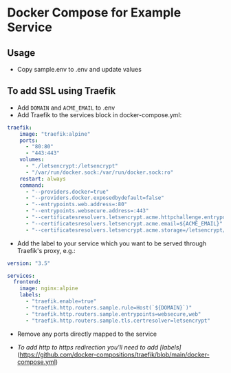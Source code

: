 # Docker Compose for Example Service

## Usage
- Copy sample.env to .env and update values

## To add SSL using Traefik
- Add `DOMAIN` and `ACME_EMAIL` to .env
- Add Traefik to the services block in docker-compose.yml:

```yaml
traefik:
	image: "traefik:alpine"
	ports:
	  - "80:80"
	  - "443:443"
	volumes:
	  - "./letsencrypt:/letsencrypt"
	  - "/var/run/docker.sock:/var/run/docker.sock:ro"
	restart: always
	command:
	  - "--providers.docker=true"
	  - "--providers.docker.exposedbydefault=false"
	  - "--entrypoints.web.address=:80"
	  - "--entrypoints.websecure.address=:443"
	  - "--certificatesresolvers.letsencrypt.acme.httpchallenge.entrypoint=web"
	  - "--certificatesresolvers.letsencrypt.acme.email=${ACME_EMAIL}"
	  - "--certificatesresolvers.letsencrypt.acme.storage=/letsencrypt/acme.json"
```

- Add the label to your service which you want to be served through Traefik's proxy, e.g.:

```yaml
version: "3.5"

services:
  frontend:
    image: nginx:alpine
    labels:
      - "traefik.enable=true"
      - "traefik.http.routers.sample.rule=Host(`${DOMAIN}`)"
      - "traefik.http.routers.sample.entrypoints=websecure,web"
      - "traefik.http.routers.sample.tls.certresolver=letsencrypt"
```
- Remove any ports directly mapped to the service

- *To add http to https redirection you'll need to add [labels]*(https://github.com/docker-compositions/traefik/blob/main/docker-compose.yml)